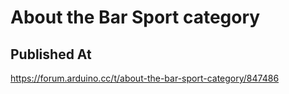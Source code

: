 # About the Bar Sport category

## Published At

https://forum.arduino.cc/t/about-the-bar-sport-category/847486
